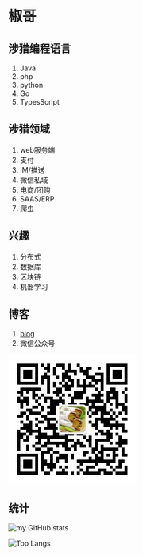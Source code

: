 # 椒哥

## 涉猎编程语言
1. Java
2. php
3. python
4. Go
5. TypesScript

## 涉猎领域
1. web服务端
2. 支付
3. IM/推送
4. 微信私域
5. 电商/团购
6. SAAS/ERP
7. 爬虫

## 兴趣
1. 分布式
2. 数据库
3. 区块链
4. 机器学习

## 博客
1. [blog](https://kennethfan.github.io/)
2. 微信公众号

![微信公众号](qrcode_weixin_oa.jpg)

## 统计
![my GitHub stats](https://github-readme-stats.vercel.app/api?username=kennethfan&show_icons=true&theme=onedark&count_private=true)

![Top Langs](https://github-readme-stats.vercel.app/api/top-langs/?username=kennethfan&layout=compact&count_private=true)
